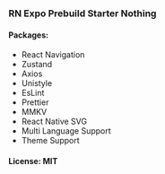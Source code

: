 ### RN Expo Prebuild Starter Nothing

#### Packages:

- React Navigation
- Zustand
- Axios
- Unistyle
- EsLint
- Prettier
- MMKV
- React Native SVG
- Multi Language Support
- Theme Support

#### License: MIT
